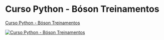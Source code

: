 # Curso Python - Bóson Treinamentos



[Curso Python - Bóson Treinamentos](https://www.youtube.com/watch?v=-VeVq64Fgw0)



[![Curso Python - Bóson Treinamentos](https://img.youtube.com/vi/-VeVq64Fgw0/0.jpg)](https://www.youtube.com/watch?v=-VeVq64Fgw0)



